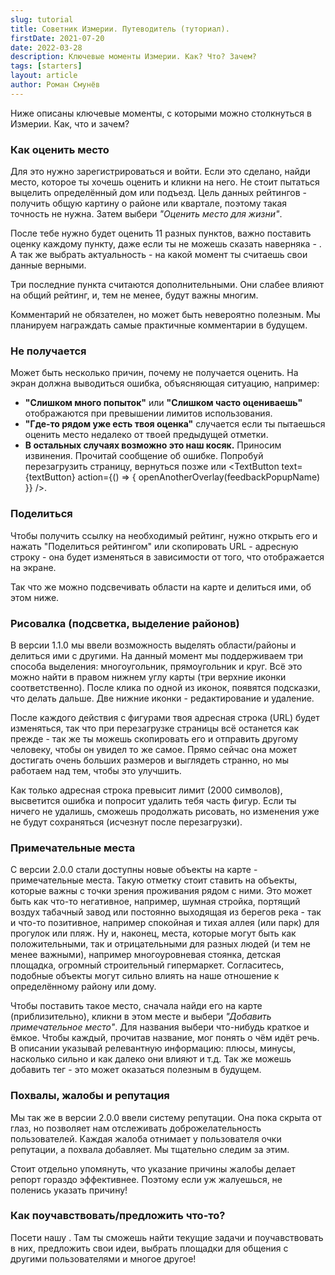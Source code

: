 ```yaml
---
slug: tutorial
title: Советник Измерии. Путеводитель (туториал).
firstDate: 2021-07-20
date: 2022-03-28
description: Ключевые моменты Измерии. Как? Что? Зачем?
tags: [starters]
layout: article
author: Роман Смунёв
---
```


<script>
    import TextLink from "$lib/components/ui-elements/TextLink.svelte";
    import TextButton from "$lib/components/ui-elements/TextButton.svelte";
    import { openAnotherOverlay } from '$lib/utilities/helpers.js';
    import Summary from "$lib/components/Article/Summary.svelte";

    const feedbackPopupName = 'feedbackPopup';
    const textButton = 'заполнить специальную форму';
</script>

Ниже описаны ключевые моменты, с которыми можно столкнуться в Измерии. Как, что и зачем?

<Summary
    text="Зарегистрируйся и подтверди свою почту чтобы оценивать места. Важно оставить оценку по каждому критерию. Комментарии приветствуются и могут быть вознаграждены позже."
/>

### Как оценить место
Для это нужно зарегистрироваться и войти. Если это сделано, найди место, которое ты хочешь оценить и кликни на него. Не стоит пытаться выцелить определённый дом или подъезд. Цель данных рейтингов - получить общую картину о районе или квартале, поэтому такая точность не нужна. Затем выбери *"Оценить место для жизни"*.

После тебе нужно будет оценить 11 разных пунктов, важно поставить оценку каждому пункту, даже если ты не можешь сказать наверняка - <TextLink href="https://habr.com/ru/post/62276/" blank={true} text="оцени приблизительно" />. А так же выбрать актуальность - на какой момент ты считаешь свои данные верными.

Три последние пункта считаются дополнительными. Они слабее влияют на общий рейтинг, и, тем не менее, будут важны многим.

Комментарий не обязателен, но может быть невероятно полезным. Мы планируем награждать самые практичные комментарии в будущем.


### Не получается
Может быть несколько причин, почему не получается оценить. На экран должна выводиться ошибка, объясняющая ситуацию, например:

- **"Слишком много попыток"** или **"Слишком часто оцениваешь"** отображаются при превышении лимитов использования. <TextLink href="../how-to-become-citizen/" text="Как убрать лимиты." />
- **"Где-то рядом уже есть твоя оценка"** случается если ты пытаешься оценить место недалеко от твоей предыдущей отметки.
- **В остальных случаях возможно это наш косяк.** Приносим извинения. Прочитай сообщение об ошибке. Попробуй перезагрузить страницу, вернуться позже или <TextButton text={textButton} action={() => { openAnotherOverlay(feedbackPopupName) }} />.


### Поделиться
Чтобы получить ссылку на необходимый рейтинг, нужно открыть его и нажать "Поделиться рейтингом" или скопировать URL - адресную строку - она будет изменяться в зависимости от того, что отображается на экране.

Так что же можно подсвечивать области на карте и делиться ими, об этом ниже.


### Рисовалка (подсветка, выделение районов)
В версии 1.1.0 мы ввели возможность выделять области/районы и делиться ими с другими. На данный момент мы поддерживаем три способа выделения: многоугольник, прямоугольник и круг. Всё это можно найти в правом нижнем углу карты (три верхние иконки соответственно). После клика по одной из иконок, появятся подсказки, что делать дальше. Две нижние иконки - редактирование и удаление.

После каждого действия с фигурами твоя адресная строка (URL) будет изменяться, так что при перезагрузке страницы всё останется как прежде - так же ты можешь скопировать его и отправить другому человеку, чтобы он увидел то же самое. Прямо сейчас она может достигать очень больших размеров и выглядеть странно, но мы работаем над тем, чтобы это улучшить.

Как только адресная строка превысит лимит (2000 символов), высветится ошибка и попросит удалить тебя часть фигур. Если ты ничего не удалишь, сможешь продолжать рисовать, но изменения уже не будут сохраняться (исчезнут после перезагрузки).

### Примечательные места
С версии 2.0.0 стали доступны новые объекты на карте - примечательные места. Такую отметку стоит ставить на объекты, которые важны с точки зрения проживания рядом с ними. Это может быть как что-то негативное, например, шумная стройка, портящий воздух табачный завод или постоянно выходящая из берегов река - так и что-то позитивное, например спокойная и тихая аллея (или парк) для прогулок или пляж. Ну и, наконец, места, которые могут быть как положительными, так и отрицательными для разных людей (и тем не менее важными), например многоуровневая стоянка, детская площадка, огромный строительный гипермаркет. Согласитесь, подобные объекты могут сильно влиять на наше отношение к определённому району или дому.

Чтобы поставить такое место, сначала найди его на карте (приблизительно), кликни в этом месте и выбери *"Добавить примечательное место"*. Для названия выбери что-нибудь краткое и ёмкое. Чтобы каждый, прочитав название, мог понять о чём идёт речь. В описании указывай релевантную информацию: плюсы, минусы, насколько сильно и как далеко они влияют и т.д. Так же можешь добавить тег - это может оказаться полезным в будущем.

### Похвалы, жалобы и репутация
Мы так же в версии 2.0.0 ввели систему репутации. Она пока скрыта от глаз, но позволяет нам отслеживать доброжелательность пользователей. Каждая жалоба отнимает у пользователя очки репутации, а похвала добавляет. Мы тщательно следим за этим.

Стоит отдельно упомянуть, что указание причины жалобы делает репорт гораздо эффективнее. Поэтому если уж жалуешься, не поленись указать причину!

### Как поучавствовать/предложить что-то?
Посети нашу <TextLink href="../../community" blank={false} text="страничку сообщества" />. Там ты сможешь найти текущие задачи и поучавствовать в них, предложить свои идеи, выбрать площадки для общения с другими пользователями и многое другое! 
